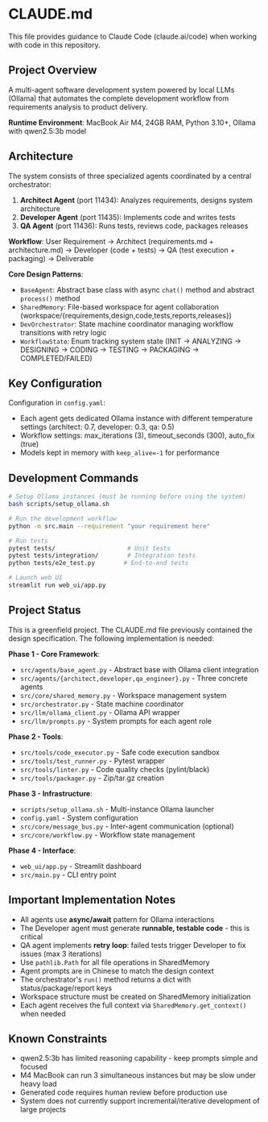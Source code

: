 # CLAUDE.md

This file provides guidance to Claude Code (claude.ai/code) when working with code in this repository.

## Project Overview

A multi-agent software development system powered by local LLMs (Ollama) that automates the complete development workflow from requirements analysis to product delivery.

**Runtime Environment**: MacBook Air M4, 24GB RAM, Python 3.10+, Ollama with qwen2.5:3b model

## Architecture

The system consists of three specialized agents coordinated by a central orchestrator:

1. **Architect Agent** (port 11434): Analyzes requirements, designs system architecture
2. **Developer Agent** (port 11435): Implements code and writes tests
3. **QA Agent** (port 11436): Runs tests, reviews code, packages releases

**Workflow**: User Requirement → Architect (requirements.md + architecture.md) → Developer (code + tests) → QA (test execution + packaging) → Deliverable

**Core Design Patterns**:
- `BaseAgent`: Abstract base class with async `chat()` method and abstract `process()` method
- `SharedMemory`: File-based workspace for agent collaboration (workspace/{requirements,design,code,tests,reports,releases})
- `DevOrchestrator`: State machine coordinator managing workflow transitions with retry logic
- `WorkflowState`: Enum tracking system state (INIT → ANALYZING → DESIGNING → CODING → TESTING → PACKAGING → COMPLETED/FAILED)

## Key Configuration

Configuration in `config.yaml`:
- Each agent gets dedicated Ollama instance with different temperature settings (architect: 0.7, developer: 0.3, qa: 0.5)
- Workflow settings: max_iterations (3), timeout_seconds (300), auto_fix (true)
- Models kept in memory with `keep_alive=-1` for performance

## Development Commands

```bash
# Setup Ollama instances (must be running before using the system)
bash scripts/setup_ollama.sh

# Run the development workflow
python -m src.main --requirement "your requirement here"

# Run tests
pytest tests/                    # Unit tests
pytest tests/integration/        # Integration tests
python tests/e2e_test.py        # End-to-end tests

# Launch web UI
streamlit run web_ui/app.py
```

## Project Status

This is a greenfield project. The CLAUDE.md file previously contained the design specification. The following implementation is needed:

**Phase 1 - Core Framework**:
- `src/agents/base_agent.py` - Abstract base with Ollama client integration
- `src/agents/{architect,developer,qa_engineer}.py` - Three concrete agents
- `src/core/shared_memory.py` - Workspace management system
- `src/orchestrator.py` - State machine coordinator
- `src/llm/ollama_client.py` - Ollama API wrapper
- `src/llm/prompts.py` - System prompts for each agent role

**Phase 2 - Tools**:
- `src/tools/code_executor.py` - Safe code execution sandbox
- `src/tools/test_runner.py` - Pytest wrapper
- `src/tools/linter.py` - Code quality checks (pylint/black)
- `src/tools/packager.py` - Zip/tar.gz creation

**Phase 3 - Infrastructure**:
- `scripts/setup_ollama.sh` - Multi-instance Ollama launcher
- `config.yaml` - System configuration
- `src/core/message_bus.py` - Inter-agent communication (optional)
- `src/core/workflow.py` - Workflow state management

**Phase 4 - Interface**:
- `web_ui/app.py` - Streamlit dashboard
- `src/main.py` - CLI entry point

## Important Implementation Notes

- All agents use **async/await** pattern for Ollama interactions
- The Developer agent must generate **runnable, testable code** - this is critical
- QA agent implements **retry loop**: failed tests trigger Developer to fix issues (max 3 iterations)
- Use `pathlib.Path` for all file operations in SharedMemory
- Agent prompts are in Chinese to match the design context
- The orchestrator's `run()` method returns a dict with status/package/report keys
- Workspace structure must be created on SharedMemory initialization
- Each agent receives the full context via `SharedMemory.get_context()` when needed

## Known Constraints

- qwen2.5:3b has limited reasoning capability - keep prompts simple and focused
- M4 MacBook can run 3 simultaneous instances but may be slow under heavy load
- Generated code requires human review before production use
- System does not currently support incremental/iterative development of large projects